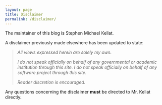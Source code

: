 ```yaml
---
layout: page
title: Disclaimer
permalink: /disclaimer/
---
```


The maintainer of this blog is Stephen Michael Kellat.  

A disclaimer previously made elsewhere has been updated to state:  

>*All views expressed herein are solely my own.*
>
>*I do not speak officially on behalf of any governmental or academic institution through this site.  I do not speak officially on behalf of any software project through this site.*
>
>*Reader discretion is encouraged.*  

Any questions concerning the disclaimer **must** be directed to Mr. Kellat directly.  